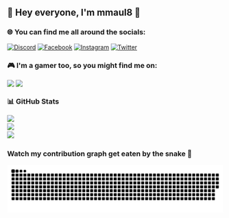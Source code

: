 ## 👋 Hey everyone, I'm  mmaul8 👋

### 🌐 You can find me all around the socials:

[![Discord](https://img.shields.io/badge/Discord-%237289DA.svg?logo=discord&logoColor=white)](https://discord.com/users/Mmaul#6734) [![Facebook](https://img.shields.io/badge/Facebook-%231877F2.svg?logo=Facebook&logoColor=white)](https://facebook.com/madvmoel) [![Instagram](https://img.shields.io/badge/Instagram-%23E4405F.svg?logo=Instagram&logoColor=white)](https://instagram.com/_MMAUL_) [![Twitter](https://img.shields.io/badge/Twitter-%231DA1F2.svg?logo=Twitter&logoColor=white)](https://twitter.com/madvmoel) 

### 🎮 I'm a gamer too, so you might find me on:
<a href="https://launcher.store.epicgames.com/u/59743ba9c1c24dfcacc879daf3113577" target="blank"><img align="center" src="https://github.com/mishmanners/MishManners/blob/master/Game%20Icons/Epic.png" height="30" /></a> 
<a href="https://steamcommunity.com/id/vanmoel" target="blank"><img align="center" src="https://github.com/mishmanners/MishManners/blob/master/Game%20Icons/Steam.png" height="30" /></a>

### 📊 GitHub Stats
![](https://github-readme-stats.vercel.app/api?username=mmaul8&theme=nightowl&hide_border=true&include_all_commits=true&count_private=false)<br/>
![](https://github-readme-streak-stats.herokuapp.com/?user=mmaul8&theme=nightowl&hide_border=true)<br/>
![](https://quotes-github-readme.vercel.app/api?type=horizontal&theme=tokyonight)

### Watch my contribution graph get eaten by the snake 🐍
![mishmanners snake gif](https://github.com/mishmanners/MishManners/blob/output/github-contribution-grid-snake.svg)
